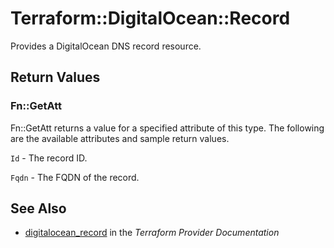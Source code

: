 # Terraform::DigitalOcean::Record

Provides a DigitalOcean DNS record resource.

## Return Values

### Fn::GetAtt

Fn::GetAtt returns a value for a specified attribute of this type. The following are the available attributes and sample return values.

`Id` - The record ID.

`Fqdn` - The FQDN of the record.

## See Also

* [digitalocean_record](https://www.terraform.io/docs/providers/digitalocean/r/record.html) in the _Terraform Provider Documentation_